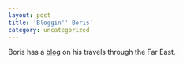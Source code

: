 ```yaml
---
layout: post
title: 'Bloggin'' Boris'
category: uncategorized
---
```


Boris has a <a href="http://angelshare.org/at/">blog</a> on his travels through the Far East.
<br />
<br />
